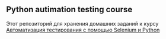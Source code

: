 ## Python autimation testing course

Этот репозиторий для хранения домашних заданий к курсу [Автоматизация тестирования с помощью Selenium и Python](https://stepik.org/course/575/)
